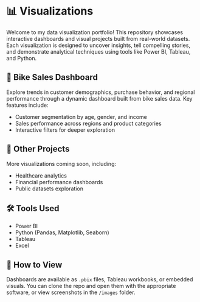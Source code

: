 # 📊 Visualizations

Welcome to my data visualization portfolio! This repository showcases interactive dashboards and visual projects built from real-world datasets. Each visualization is designed to uncover insights, tell compelling stories, and demonstrate analytical techniques using tools like Power BI, Tableau, and Python.

## 🚴 Bike Sales Dashboard

Explore trends in customer demographics, purchase behavior, and regional performance through a dynamic dashboard built from bike sales data. Key features include:

- Customer segmentation by age, gender, and income
- Sales performance across regions and product categories
- Interactive filters for deeper exploration

## 📁 Other Projects

More visualizations coming soon, including:

- Healthcare analytics
- Financial performance dashboards
- Public datasets exploration

## 🛠 Tools Used

- Power BI
- Python (Pandas, Matplotlib, Seaborn)
- Tableau
- Excel

## 📎 How to View

Dashboards are available as `.pbix` files, Tableau workbooks, or embedded visuals. You can clone the repo and open them with the appropriate software, or view screenshots in the `/images` folder.
